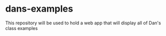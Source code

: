 # dans-examples
This repository will be used to hold a web app that will display all of Dan's class examples
